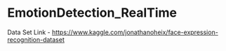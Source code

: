 # EmotionDetection_RealTime
Data Set Link - https://www.kaggle.com/jonathanoheix/face-expression-recognition-dataset
